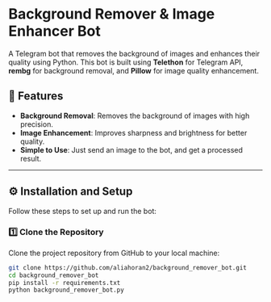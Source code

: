 

# Background Remover & Image Enhancer Bot

A Telegram bot that removes the background of images and enhances their quality using Python. This bot is built using **Telethon** for Telegram API, **rembg** for background removal, and **Pillow** for image quality enhancement.

## 🚀 Features
- **Background Removal**: Removes the background of images with high precision.
- **Image Enhancement**: Improves sharpness and brightness for better quality.
- **Simple to Use**: Just send an image to the bot, and get a processed result.

---


## ⚙️ Installation and Setup

Follow these steps to set up and run the bot:

### 1️⃣ Clone the Repository
Clone the project repository from GitHub to your local machine:
```bash
git clone https://github.com/aliahoran2/background_remover_bot.git
cd background_remover_bot
pip install -r requirements.txt
python background_remover_bot.py

